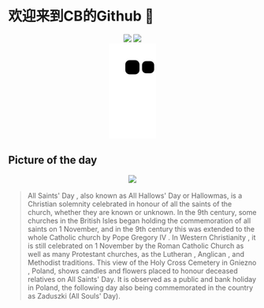 
# 欢迎来到CB的Github 👋

<div align="center">
  <img height="137px" src="https://github-readme-stats.vercel.app/api?username=SuperCB&show_icons=true&theme=radical" />
  <img height="137px" src="https://github-readme-stats.vercel.app/api/top-langs/?username=SuperCB&hide_title=true&hide_border=true&layout=compact&langs_count=6&text_color=000&icon_color=fff" />
</div>


<div align="center">
    <img src="./contribution-snake/github-contribution-grid-snake.svg" />
</div>



## Picture of the day
<div align="center">
  <img width=400px src="https://upload.wikimedia.org/wikipedia/commons/thumb/5/52/Celebraci%C3%B3n_de_Todos_los_Santos%2C_cementerio_de_la_Santa_Cruz%2C_Gniezno%2C_Polonia%2C_2017-11-01%2C_DD_07-09_HDR.jpg/825px-Celebraci%C3%B3n_de_Todos_los_Santos%2C_cementerio_de_la_Santa_Cruz%2C_Gniezno%2C_Polonia%2C_2017-11-01%2C_DD_07-09_HDR.jpg" />
</div>

>All Saints' Day , also known as All Hallows' Day or Hallowmas, is a  Christian   solemnity  celebrated in honour of all the  saints  of the church, whether they are known or unknown. In the 9th century, some churches in the  British Isles  began holding the commemoration of all saints on 1 November, and in the 9th century this was extended to the whole Catholic church by  Pope Gregory IV . In  Western Christianity , it is still celebrated on 1 November by the  Roman Catholic Church  as well as many Protestant churches, as the  Lutheran ,  Anglican , and  Methodist  traditions. This view of the Holy Cross Cemetery in  Gniezno , Poland, shows candles and flowers placed to honour deceased relatives on All Saints' Day. It is observed as a public and bank holiday in Poland, the following day also being commemorated in the country as  Zaduszki  (All Souls' Day).


